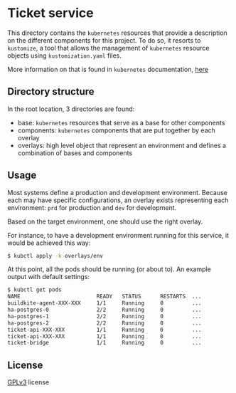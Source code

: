 # Ticket service

This directory contains the ```kubernetes``` resources that provide a description on the different components for this
project. To do so, it resorts to ```kustomize```, a tool that allows the management of ```kubernetes``` resource objects
using ```kustomization.yaml``` files.

More information on that is found in ```kubernetes```
documentation, [here](https://kubernetes.io/docs/tasks/manage-kubernetes-objects/kustomization/)

## Directory structure

In the root location, 3 directories are found:

* base: ```kubernetes``` resources that serve as a base for other components
* components: ```kubernetes``` components that are put together by each overlay
* overlays: high level object that represent an environment and defines a combination of bases and components

## Usage

Most systems define a production and development environment. Because each may have specific configurations, an overlay
exists representing each environment: ```prd``` for production and ```dev``` for development.

Based on the target environment, one should use the right overlay.

For instance, to have a development environment running for this service, it would be achieved this way:

```bash
$ kubctl apply -k overlays/env
```

At this point, all the pods should be running (or about to). An example output with default settings:

```bash
$ kubctl get pods
NAME                        READY   STATUS      RESTARTS  ...
buildkite-agent-XXX-XXX     1/1     Running     0         ...
ha-postgres-0               2/2     Running     0         ...
ha-postgres-1               2/2     Running     0         ...
ha-postgres-2               2/2     Running     0         ...
ticket-api-XXX-XXX          1/1     Running     0         ...
ticket-api-XXX-XXX          1/1     Running     0         ...
ticket-bridge               1/1     Running     0         ...
```

## License

[GPLv3](LICENSE) license
